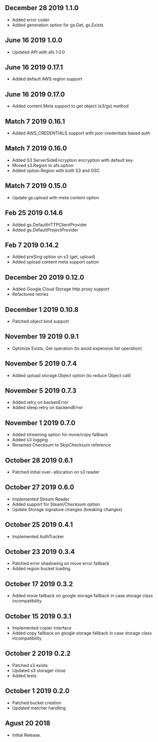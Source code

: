 ## December 28 2019 1.1.0
 * Added error coder
 * Added generation option for gs.Get, gs.Exists
 
##  June 16 2019 1.0.0
 * Updated API with afs 1.0.0
 
## June 16 2019 0.17.1
 * Added default AWS region support
 
## June 16 2019 0.17.0
 * Added content.Meta support to get object (s3/gs) method 
 
## Match 7 2019 0.16.1
 * Added AWS_CREDENTIALS support with json credentials based auth

## Match 7 2019 0.16.0
 * Added S3 ServerSideEncryption encryption with default key
 * Moved s3.Region to afs.option
 * Added option.Region with both S3 and GSC
 
## Match 7 2019 0.15.0
 * Update gs.upload with meta content option

## Feb 25 2019 0.14.6
  * Added gs.DefaultHTTPClientProvider
  * Added gs.DefaultProjectProvider
  
## Feb 7 2019 0.14.2
  * Added preSing option on s3 (get, upload)
  * Added upload content meta support option

## December 20 2019 0.12.0
  * Added Google Cloud Storage http proxy support
  * Refactored retries 
  
## December 1 2019 0.10.8
  * Patched object kind support  
   
## November 19 2019 0.9.1
  * Optimize Exists, Get operation (to avoid expensive list operation)
  
## November 5 2019 0.7.4
  * Added upload storage.Object option (to reduce Object call)
  
## November 5 2019 0.7.3
  * Added retry on backenError
  * Added sleep retry on backendError
  
## November 1 2019 0.7.0
 * Added streaming option for move/copy fallback
 * Added s3 logging
 * Renamed Checksum to SkipChecksum reference
 
## October 28 2019 0.6.1
  * Patched initial over- allocation on s3 reader
  
## October 27 2019 0.6.0
  * Implemented Stream Reader
  * Added support for Steam/Checksum option
  * Update Storage signature changes (breaking changes)

## October 25 2019 0.4.1
  * Implemented AuthTracker
  
## October 23 2019 0.3.4
  * Patched error shadowing on move error fallback
  * Added region bucket loading 

## October 17 2019 0.3.2
  * Added move fallback on google storage fallback in case storage class incompatibility
  
## October 15 2019 0.3.1
  * Implemented copier interface
  * Added copy fallback on google storage fallback in case storage class incompatibility  

## October 2 2019 0.2.2
  * Patched s3 exists
  * Updated s3 storager close
  * Added tests

## October 1 2019 0.2.0

  * Patched bucket creation
  * Updated matcher handling
  
  
  
## Agust 20 2018

  * Initial Release.


